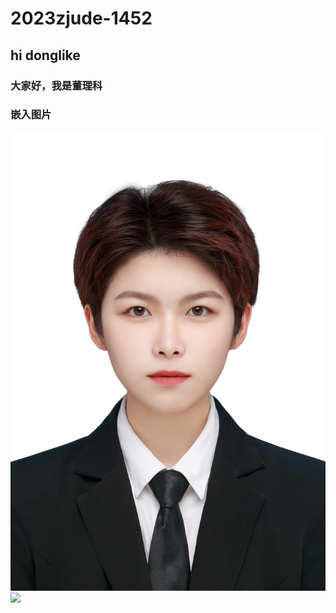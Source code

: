 # 2023zjude-1452
## hi donglike
### 大家好，我是董理科
### 嵌入图片
![](img/证件照.JPG)
![](https://tse1-mm.cn.bing.net/th/id/OIP-C.NYiu3UyImoEz0QGRWKeAwQAAAA?w=178&h=180&c=7&r=0&o=5&dpr=1.3&pid=1.7)
